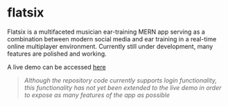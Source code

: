 # flatsix

Flatsix is a multifaceted musician ear-training MERN app serving as a combination between modern social media and ear training in a real-time online multiplayer environment. Currently still under development, many features are polished and working.

A live demo can be accessed [here](https://flatsix.herokuapp.com)
> *Although the repository code currently supports login functionality, this functionality has not yet been extended to the live demo in order to expose as many features of the app as possible*
